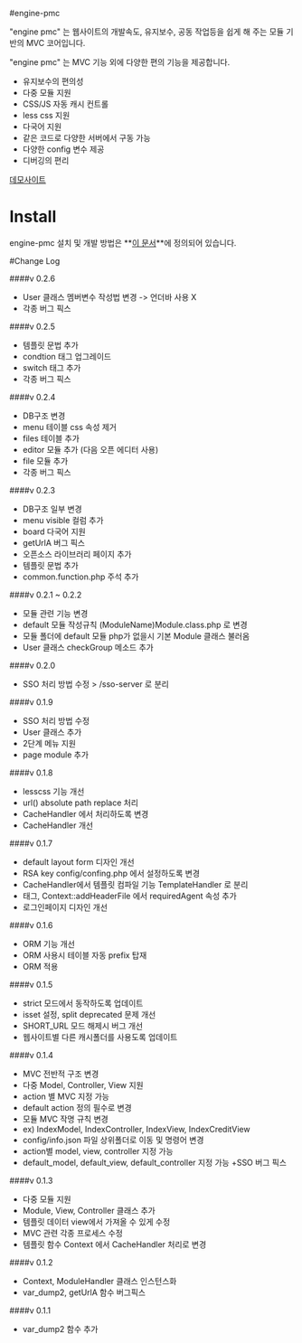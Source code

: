 #engine-pmc

"engine pmc" 는 웹사이트의 개발속도, 유지보수, 공동 작업등을 쉽게 해 주는 모듈 기반의 MVC 코어입니다.

"engine pmc" 는 MVC 기능 외에 다양한 편의 기능을 제공합니다.
+ 유지보수의 편의성
+ 다중 모듈 지원
+ CSS/JS 자동 캐시 컨트롤
+ less css 지원
+ 다국어 지원
+ 같은 코드로 다양한 서버에서 구동 가능
+ 다양한 config 변수 제공
+ 디버깅의 편리

[데모사이트](http://engine-pmc.parameter.kr)

# Install
engine-pmc 설치 및 개발 방법은 **[이 문서](https://github.com/Prev/engine-pmc/wiki)**에 정의되어 있습니다.


#Change Log

####v 0.2.6
+ User 클래스 멤버변수 작성법 변경 -> 언더바 사용 X
+ 각종 버그 픽스

####v 0.2.5
+ 템플릿 문법 추가
 + condtion 태그 업그레이드
 + switch 태그 추가
+ 각종 버그 픽스

####v 0.2.4
+ DB구조 변경
 + menu 테이블 css 속성 제거
 + files 테이블 추가
+ editor 모듈 추가 (다음 오픈 에디터 사용)
+ file 모듈 추가
+ 각종 버그 픽스

####v 0.2.3
+ DB구조 일부 변경
 + menu visible 컬럼 추가
 + board 다국어 지원
+ getUrlA 버그 픽스
+ 오픈소스 라이브러리 페이지 추가
+ 템플릿 문법 <link> 추가
+ common.function.php 주석 추가

####v 0.2.1 ~ 0.2.2
+ 모듈 관련 기능 변경
 + default 모듈 작성규칙 (ModuleName)Module.class.php 로 변경
 + 모듈 폴더에 default 모듈 php가 없을시 기본 Module 클래스 불러옴
+ User 클래스 checkGroup 메소드 추가

####v 0.2.0
+ SSO 처리 방법 수정 > /sso-server 로 분리

####v 0.1.9
+ SSO 처리 방법 수정
+ User 클래스 추가
+ 2단계 메뉴 지원
+ page module 추가


####v 0.1.8
+ lesscss 기능 개선
 + url() absolute path replace 처리
 + CacheHandler 에서 처리하도록 변경
+ CacheHandler 개선


####v 0.1.7
+ default layout form 디자인 개선
+ RSA key config/confing.php 에서 설정하도록 변경
+ CacheHandler에서 템플릿 컴파일 기능 TemplateHandler 로 분리
+ <import> 태그, Context::addHeaderFile 에서 requiredAgent 속성 추가
+ 로그인페이지 디자인 개선

####v 0.1.6
+ ORM 기능 개선
+ ORM 사용시 테이블 자동 prefix 탑재
+ ORM 적용

####v 0.1.5
+ strict 모드에서 동작하도록 업데이트
 + isset 설정, split deprecated 문제 개선
+ SHORT_URL 모드 해제시 버그 개선
+ 웹사이트별 다른 캐시폴더를 사용도록 업데이트

####v 0.1.4
+ MVC 전반적 구조 변경
 + 다중 Model, Controller, View 지원
 + action 별 MVC 지정 가능
 + default action 정의 필수로 변경
+ 모듈 MVC 작명 규칙 변경
 + ex) IndexModel, IndexController, IndexView, IndexCreditView
+ config/info.json 파일 상위폴더로 이동 및 명령어 변경
 + action별 model, view, controller 지정 가능
 + default_model, default_view, default_controller 지정 가능
+SSO 버그 픽스

####v 0.1.3
+ 다중 모듈 지원
+ Module, View, Controller 클래스 추가
+ 템플릿 데이터 view에서 가져올 수 있게 수정
+ MVC 관련 각종 프로세스 수정
+ 템플릿 함수 Context 에서 CacheHandler 처리로 변경

####v 0.1.2
+ Context, ModuleHandler 클래스 인스턴스화
+ var_dump2, getUrlA 함수 버그픽스

####v 0.1.1
+ var_dump2 함수 추가
